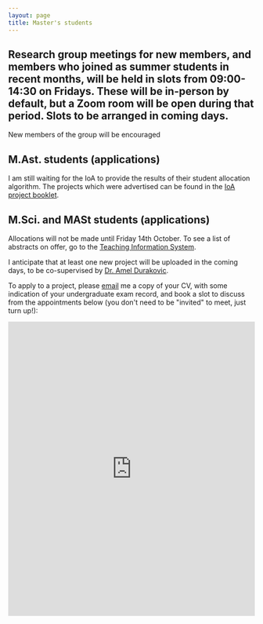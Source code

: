 ```yaml
---
layout: page 
title: Master's students 
---
```

<body class="sph5">
<h2>
Research group meetings for new members, and members who joined as summer students in recent months, will be held in slots from 09:00-14:30 on Fridays. These will be in-person by default, but a Zoom room will be open during that period. Slots to be arranged in coming days.
</h2>
<p>
New members of the group will be encouraged
</p>
<h2>
M.Ast. students (applications)
</h2>
<p>
I am still waiting for the IoA to provide the results of their student allocation algorithm. The projects which were advertised can be found in the <a href="https://www.astro.phy.cam.ac.uk/">IoA project booklet</a>.
</p>
<h2>
M.Sci. and MASt students (applications)
</h2>
<p>
Allocations will not be made until Friday 14th October. To see a list of abstracts on offer, go to the <a href="https://www-teach.phy.cam.ac.uk/students/courses/projects/100">Teaching Information System</a>.
</p>
<p>
I anticipate that at least one new project will be uploaded in the coming days, to be co-supervised by <a href="https://www.fzu.cz/en/people/amel-durakovic-phd">Dr. Amel Durakovic</a>.
</p>
<p>
To apply to a project, please <a href="wb263@cam.ac.uk">email</a> me a copy of your CV, with some indication of your undergraduate exam record, and book a slot to discuss from the appointments below (you don't need to be "invited" to meet, just turn up!):
</p>
<!-- Google Calendar Appointment Scheduling begin -->
<iframe src="https://calendar.google.com/calendar/appointments/schedules/AcZssZ1obNPpHtbCcAf54KFNqb2GrAent8NdPDVkIlsz90WBvds-_D3W0_XtBCCDQDZ7Hj_-aYp-5UjF?gv=true" style="border: 0" width="100%" height="600" frameborder="0"></iframe>
<!-- end Google Calendar Appointment Scheduling -->
</body>
